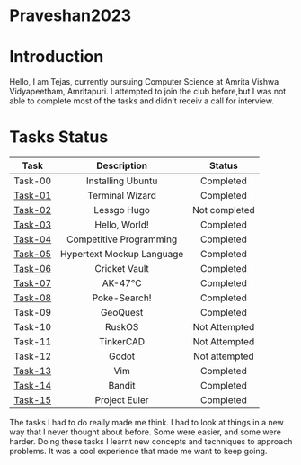 # Praveshan2023

# Introduction
Hello, I am Tejas, currently pursuing Computer Science at Amrita Vishwa Vidyapeetham, Amritapuri. 
I attempted to join the club before,but I was not able to complete most of the tasks and didn't receiv a call for interview. 

# Tasks Status

| Task  | Description | Status |
| :-:       | :-:         | :-:    |
| Task-00   | Installing Ubuntu | Completed |
| [Task-01](https://github.com/TejasMG12/amfoss_tasks/tree/main/Task-01)   | Terminal Wizard | Completed |
| [Task-02](https://github.com/TejasMG12/amfoss_tasks/tree/main/Task-02)    | Lessgo Hugo | Not completed |
| [Task-03](https://github.com/TejasMG12/amfoss_tasks/tree/main/Task-03)  | Hello, World! | Completed |
| [Task-04](https://github.com/TejasMG12/amfoss_tasks/tree/main/Task-04)   | Competitive Programming | Completed |
| [Task-05](https://github.com/TejasMG12/amfoss_tasks/tree/main/Task-05)   | Hypertext Mockup Language | Completed |
| [Task-06](https://github.com/TejasMG12/amfoss_tasks/tree/main/Task-06)   | Cricket Vault | Completed |
| [Task-07](https://github.com/TejasMG12/amfoss_tasks/tree/main/Task-07)   | AK-47℃ | Completed |
| [Task-08](https://github.com/TejasMG12/amfoss_tasks/tree/main/Task-08)   | Poke-Search! | Completed |
| Task-09   | GeoQuest | Completed |
| Task-10   | RuskOS | Not Attempted  |
| Task-11   | TinkerCAD | Not Attempted |
| Task-12 | Godot | Not attempted|
| [Task-13](https://github.com/TejasMG12/amfoss_tasks/tree/main/Task-13)   | Vim | Completed |
| [Task-14](https://github.com/TejasMG12/amfoss_tasks/tree/main/Task-14)   | Bandit | Completed |
| [Task-15](https://github.com/TejasMG12/amfoss_tasks/tree/main/Task-15)   | Project Euler | Completed |

The tasks I had to do really made me think. I had to look at things in a new way that I never thought about before. Some were easier, and some were harder. Doing these tasks I learnt new concepts and techniques to approach problems. It was a cool experience that made me want to keep going.